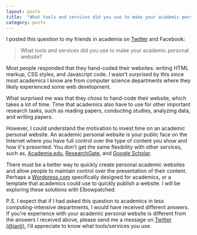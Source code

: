 ```yaml
---
layout: posts
title:  "What tools and services did you use to make your academic personal website?"
category: posts
---
```


I posted this question to my friends in academia on 
[Twitter](https://twitter.com/ianli/status/499930278379261952) and Facebook: 

> What tools and services did you use to make your academic personal website?

Most people responded that they hand-coded their websites: writing HTML markup, CSS styles, and Javascript code. 
I wasn\'t surprised by this since most academics I know are from computer science departments 
where they likely experienced some web development.

What surprised me was that they _chose_ to hand-code their website, which takes a lot of time.
Time that academics also have to use for other important research tasks, 
such as reading papers, conducting studies, analyzing data, and writing papers.

However, I could understand the motivation to invest time on an academic personal website.
An academic personal website is your public face on the Internet where you have full control over the type of content you show and how it\'s presented.
You don\'t get the same flexibility with other services,
such as, [Academia.edu](http://www.academia.edu), [ResearchGate](http://www.researchgate.net), and [Google Scholar](http://scholar.google.com).

There must be a better way to quickly create personal academic websites
and allow people to maintain control over the presentation of their content.
Perhaps a [Wordpress.com](http://wordpress.com) specifically designed for academics, 
or a template that academics could use to quickly publish a website.
I will be exploring these solutions with Elbowpatched.

P.S. I expect that if I had asked this question to academics in less computing-intensive departments, 
I would have received different answers. 
If you're experience with your academic personal website is different from the answers I received above, 
please send me a message on [Twitter (@ianli)](https://twitter.com/ianli),
I’d appreciate to know what tools/services you use.

